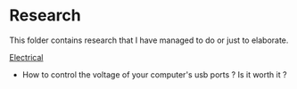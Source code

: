 # Research
This folder contains research that I have managed to do or just to elaborate.

[Electrical](ELECTRICAL/README.md)

- How to control the voltage of your computer's usb ports ? Is it worth it ?
